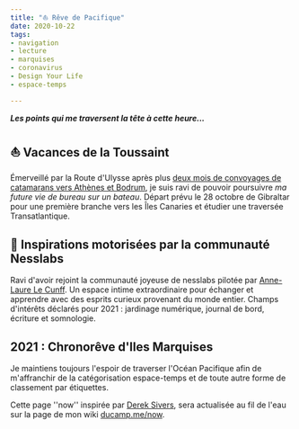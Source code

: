 ```yaml
---
title: "⛵️ Rêve de Pacifique" 
date: 2020-10-22
tags:
- navigation
- lecture
- marquises
- coronavirus
- Design Your Life
- espace-temps

---
```

**_Les points qui me traversent la tête à cette heure..._**

## ⛵️ Vacances de la Toussaint  

Émerveillé par la Route d'Ulysse après plus [deux mois de convoyages de catamarans vers Athènes et Bodrum](https://ducamp.me/Xtof/CV-marin#Mai_-_juin_2020_-_La_Rochelle_-_Ath.C3.A8nes_-_Toulon), je suis ravi de pouvoir poursuivre _ma future vie de bureau sur un bateau_. Départ prévu le 28 octobre de Gibraltar pour une première branche vers les Îles Canaries et étudier une traversée Transatlantique. 

## 🧠 Inspirations motorisées par la communauté Nesslabs

Ravi d'avoir rejoint la communauté joyeuse de nesslabs pilotée par [Anne-Laure Le Cunff](https://nesslabs.com). Un espace intime extraordinaire pour échanger et apprendre avec des esprits curieux provenant du monde entier. Champs d'intérêts déclarés pour 2021 : jardinage numérique, journal de bord, écriture et somnologie.

## 2021 : Chronorêve d'Iles Marquises

Je maintiens toujours l'espoir de traverser l'Océan Pacifique afin de m'affranchir de la catégorisation espace-temps et de toute autre forme de classement par étiquettes.

Cette page ''now'' inspirée par [Derek Sivers](https://ducamp.me/maintenant), sera actualisée au fil de l'eau sur la page de mon wiki [ducamp.me/now](https://ducamp.me/now).
